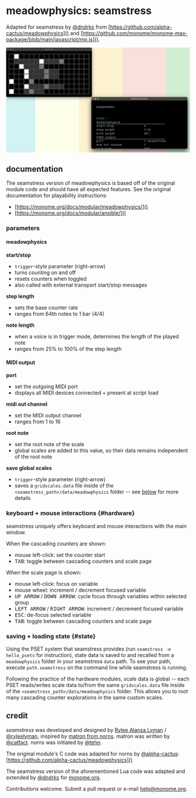 # meadowphysics: seamstress

Adapted for seamstress by [@dndrks](https://dndrks.com) from [https://github.com/alpha-cactus/meadowphysics]() and [https://github.com/monome/monome-max-package/blob/main/javascript/mp.js]().

![](images/mp.png)

## documentation

The seamstress version of meadowphysics is based off of the original module code and should have all expected features. See the original documentation for playability instructions:

- [https://monome.org/docs/modular/meadowphysics/]()  
- [https://monome.org/docs/modular/ansible/]()


### parameters

#### meadowphysics

**start/stop**

- `trigger`-style parameter (right-arrow)
- turns counting on and off
- resets counters when toggled
- also called with external transport start/stop messages

**step length**

- sets the base counter rate
- ranges from 64th notes to 1 bar (4/4)

**note length**

- when a voice is in trigger mode, determines the length of the played note
- ranges from 25% to 100% of the step length

#### MIDI output

**port**

- set the outgoing MIDI port
- displays all MIDI devices connected + present at script load

**midi out channel**

- set the MIDI output channel
- ranges from 1 to 16

**root note**

- set the root note of the scale
- global scales are added _to_ this value, so their data remains independent of the root note

**save global scales**

- `trigger`-style parameter (right-arrow)
- saves a `gridscales.data` file inside of the `<seamstress_path>/data/meadowphysics` folder -- see [below](#state) for more details

### keyboard + mouse interactions {#hardware}

seamstress uniquely offers keyboard and mouse interactions with the main window.

When the cascading counters are shown:

- mouse left-click: set the counter start
- <kbd>TAB</kbd>: toggle between cascading counters and scale page

When the scale page is shown:

- mouse left-click: focus on variable
- mouse wheel: increment / decrement focused variable
- <kbd>UP ARROW</kbd> / <kbd>DOWN ARROW</kbd>: cycle focus through variables within selected group
- <kbd>LEFT ARROW</kbd> / <kbd>RIGHT ARROW</kbd>: increment / decrement focused variable
- <kbd>ESC</kbd>: de-focus selected variable
- <kbd>TAB</kbd>: toggle between cascading counters and scale page

### saving + loading state {#state}

Using the PSET system that seamstress provides (run `seamstress -e hello_psets` for instruction), state data is saved to and recalled from a `meadowphysics` folder in your seamstress `data` path. To see your path, execute `path.seamstress` on the command line while seamstress is running.

Following the practice of the hardware modules, scale data is global -- each PSET reads/writes scale data to/from the same `gridscales.data` file inside of the `<seamstress_path>/data/meadowphysics` folder. This allows you to root many cascading counter explorations in the same custom scales.

## credit

*seamstress* was developed and designed by [Rylee Alanza Lyman](https://ryleealanza.org/) / [@ryleelyman](https://github.com/ryleelyman/), inspired by [matron from norns](https://github.com/monome/norns/tree/main/matron/src). matron was written by [@catfact](https://github.com/catfact). norns was initiated by [@tehn](https://github.com/tehn).

The original module's C code was adapted for norns by [@alpha-cactus](https://github.com/alpha-cactus): [https://github.com/alpha-cactus/meadowphysics]()

The seamstress version of the aforementioned Lua code was adapted and extended by [@dndrks](https://github.com/dndrks) for [monome.org](https://monome.org).

Contributions welcome. Submit a pull request or e-mail [help@monome.org](mailto:help@monome.org).

